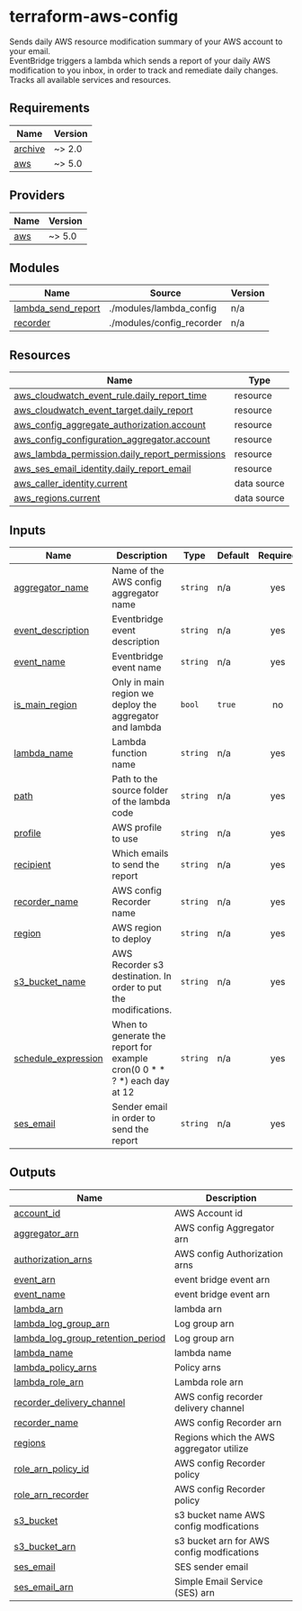 # terraform-aws-config
Sends daily AWS resource modification summary of your AWS account to your email.  
EventBridge triggers a lambda which sends a report of your daily AWS modification to you inbox, in order to track and remediate daily changes.  
Tracks all available services and resources.

## Requirements

| Name | Version |
|------|---------|
| <a name="requirement_archive"></a> [archive](#requirement\_archive) | ~> 2.0 |
| <a name="requirement_aws"></a> [aws](#requirement\_aws) | ~> 5.0 |

## Providers

| Name | Version |
|------|---------|
| <a name="provider_aws"></a> [aws](#provider\_aws) | ~> 5.0 |

## Modules

| Name | Source | Version |
|------|--------|---------|
| <a name="module_lambda_send_report"></a> [lambda\_send\_report](#module\_lambda\_send\_report) | ./modules/lambda_config | n/a |
| <a name="module_recorder"></a> [recorder](#module\_recorder) | ./modules/config_recorder | n/a |

## Resources

| Name | Type |
|------|------|
| [aws_cloudwatch_event_rule.daily_report_time](https://registry.terraform.io/providers/hashicorp/aws/latest/docs/resources/cloudwatch_event_rule) | resource |
| [aws_cloudwatch_event_target.daily_report](https://registry.terraform.io/providers/hashicorp/aws/latest/docs/resources/cloudwatch_event_target) | resource |
| [aws_config_aggregate_authorization.account](https://registry.terraform.io/providers/hashicorp/aws/latest/docs/resources/config_aggregate_authorization) | resource |
| [aws_config_configuration_aggregator.account](https://registry.terraform.io/providers/hashicorp/aws/latest/docs/resources/config_configuration_aggregator) | resource |
| [aws_lambda_permission.daily_report_permissions](https://registry.terraform.io/providers/hashicorp/aws/latest/docs/resources/lambda_permission) | resource |
| [aws_ses_email_identity.daily_report_email](https://registry.terraform.io/providers/hashicorp/aws/latest/docs/resources/ses_email_identity) | resource |
| [aws_caller_identity.current](https://registry.terraform.io/providers/hashicorp/aws/latest/docs/data-sources/caller_identity) | data source |
| [aws_regions.current](https://registry.terraform.io/providers/hashicorp/aws/latest/docs/data-sources/regions) | data source |

## Inputs

| Name | Description | Type | Default | Required |
|------|-------------|------|---------|:--------:|
| <a name="input_aggregator_name"></a> [aggregator\_name](#input\_aggregator\_name) | Name of the AWS config aggregator name | `string` | n/a | yes |
| <a name="input_event_description"></a> [event\_description](#input\_event\_description) | Eventbridge event description | `string` | n/a | yes |
| <a name="input_event_name"></a> [event\_name](#input\_event\_name) | Eventbridge event name | `string` | n/a | yes |
| <a name="input_is_main_region"></a> [is\_main\_region](#input\_is\_main\_region) | Only in main region we deploy the aggregator and lambda | `bool` | `true` | no |
| <a name="input_lambda_name"></a> [lambda\_name](#input\_lambda\_name) | Lambda function name | `string` | n/a | yes |
| <a name="input_path"></a> [path](#input\_path) | Path to the source folder of the lambda code | `string` | n/a | yes |
| <a name="input_profile"></a> [profile](#input\_profile) | AWS profile to use | `string` | n/a | yes |
| <a name="input_recipient"></a> [recipient](#input\_recipient) | Which emails to send the report | `string` | n/a | yes |
| <a name="input_recorder_name"></a> [recorder\_name](#input\_recorder\_name) | AWS config Recorder name | `string` | n/a | yes |
| <a name="input_region"></a> [region](#input\_region) | AWS region to deploy | `string` | n/a | yes |
| <a name="input_s3_bucket_name"></a> [s3\_bucket\_name](#input\_s3\_bucket\_name) | AWS Recorder s3 destination. In order to put the modifications. | `string` | n/a | yes |
| <a name="input_schedule_expression"></a> [schedule\_expression](#input\_schedule\_expression) | When to generate the report for example cron(0 0 * * ? *) each day at 12 | `string` | n/a | yes |
| <a name="input_ses_email"></a> [ses\_email](#input\_ses\_email) | Sender email in order to send the report | `string` | n/a | yes |

## Outputs

| Name | Description |
|------|-------------|
| <a name="output_account_id"></a> [account\_id](#output\_account\_id) | AWS Account id |
| <a name="output_aggregator_arn"></a> [aggregator\_arn](#output\_aggregator\_arn) | AWS config Aggregator arn |
| <a name="output_authorization_arns"></a> [authorization\_arns](#output\_authorization\_arns) | AWS config Authorization arns |
| <a name="output_event_arn"></a> [event\_arn](#output\_event\_arn) | event bridge event arn |
| <a name="output_event_name"></a> [event\_name](#output\_event\_name) | event bridge event arn |
| <a name="output_lambda_arn"></a> [lambda\_arn](#output\_lambda\_arn) | lambda arn |
| <a name="output_lambda_log_group_arn"></a> [lambda\_log\_group\_arn](#output\_lambda\_log\_group\_arn) | Log group arn |
| <a name="output_lambda_log_group_retention_period"></a> [lambda\_log\_group\_retention\_period](#output\_lambda\_log\_group\_retention\_period) | Log group arn |
| <a name="output_lambda_name"></a> [lambda\_name](#output\_lambda\_name) | lambda name |
| <a name="output_lambda_policy_arns"></a> [lambda\_policy\_arns](#output\_lambda\_policy\_arns) | Policy arns |
| <a name="output_lambda_role_arn"></a> [lambda\_role\_arn](#output\_lambda\_role\_arn) | Lambda role arn |
| <a name="output_recorder_delivery_channel"></a> [recorder\_delivery\_channel](#output\_recorder\_delivery\_channel) | AWS config recorder delivery channel |
| <a name="output_recorder_name"></a> [recorder\_name](#output\_recorder\_name) | AWS config Recorder arn |
| <a name="output_regions"></a> [regions](#output\_regions) | Regions which the AWS aggregator utilize |
| <a name="output_role_arn_policy_id"></a> [role\_arn\_policy\_id](#output\_role\_arn\_policy\_id) | AWS config Recorder policy |
| <a name="output_role_arn_recorder"></a> [role\_arn\_recorder](#output\_role\_arn\_recorder) | AWS config Recorder policy |
| <a name="output_s3_bucket"></a> [s3\_bucket](#output\_s3\_bucket) | s3 bucket name AWS config modfications |
| <a name="output_s3_bucket_arn"></a> [s3\_bucket\_arn](#output\_s3\_bucket\_arn) | s3 bucket arn for AWS config modfications |
| <a name="output_ses_email"></a> [ses\_email](#output\_ses\_email) | SES sender email |
| <a name="output_ses_email_arn"></a> [ses\_email\_arn](#output\_ses\_email\_arn) | Simple Email Service (SES) arn |
